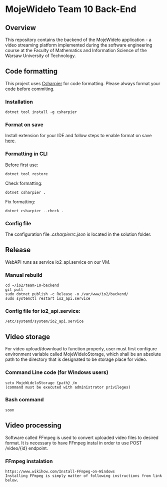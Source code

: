 # MojeWideło Team 10 Back-End

## Overview

This repository contains the backend of the MojeWideło application - a video streaming platform implemented during the software engineering course at the Faculty of Mathematics and Information Science of the Warsaw University of Technology.

## Code formatting

This project uses [Csharpier](https://csharpier.com/) for code formatting. Please always format your code before commiting.

### Installation

    dotnet tool install -g csharpier

### Format on save

Install extension for your IDE and follow steps to enable format on save [here](https://csharpier.com/docs/Editors).

### Formatting in CLI

Before first use:

    dotnet tool restore

Check formatting:

    dotnet csharpier .

Fix formatting:

    dotnet csharpier --check .

### Config file

The configuration file _.csharpierrc.json_ is located in the solution folder.

## Release

WebAPI runs as service io2_api.service on our VM.

### Manual rebuild

    cd ~/io2/team-10-backend
    git pull
    sudo dotnet publish -c Release -o /var/www/io2/backend/
    sudo systemctl restart io2_api.service

### Config file for io2_api.service:

    /etc/systemd/system/io2_api.service
	
## Video storage

For video upload/download to function properly, user must first configure environment variable called MojeWideloStorage, which shall be an absolute path to the directory that is designated to be storage place for video.

### Command Line code (for Windows users)

	setx MojeWideloStorage {path} /m
	(command must be executed with administrator privileges)
	
### Bash command 

	soon
	
## Video processing

Software called FFmpeg is used to convert uploaded video files to desired format. It is necessary to have FFmpeg instal in order to use POST /video/{id} endpoint.

### FFmpeg instalation

	https://www.wikihow.com/Install-FFmpeg-on-Windows
	Installing FFmpeg is simply matter of following instructions from link below.